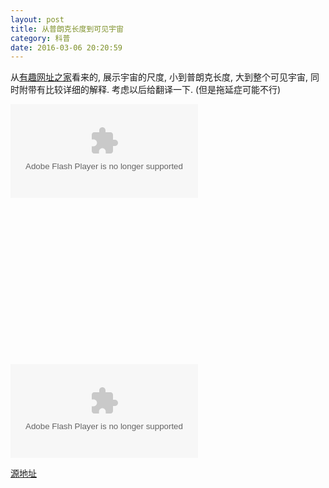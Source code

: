 ```yaml
---
layout: post
title: 从普朗克长度到可见宇宙
category: 科普
date: 2016-03-06 20:20:59
---
```


从[有趣网址之家](http://youquhome.com/3685/)看来的, 展示宇宙的尺度, 小到普朗克长度, 大到整个可见宇宙, 同时附带有比较详细的解释. 考虑以后给翻译一下. (但是拖延症可能不行)

<object id="fitvid118740" type="application/x-shockwave-flash" data="http://scaleofuniverse.com/scale-of-universe-new.swf?bordercolor=white"><param name="movie" value="http://scaleofuniverse.com/scale-of-universe-new.swf?bordercolor=white"><param name="quality" value="high"></object>


<p><div style="padding-top: 49.8856%;" class="fluid-width-video-wrapper"><object id="fitvid118740" type="application/x-shockwave-flash" data="http://scaleofuniverse.com/scale-of-universe-new.swf?bordercolor=white"><param name="movie" value="http://scaleofuniverse.com/scale-of-universe-new.swf?bordercolor=white"><param name="quality" value="high"></object></div></p>

[源地址](http://scaleofuniverse.com/)


